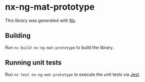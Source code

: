 # nx-ng-mat-prototype

This library was generated with [Nx](https://nx.dev).

## Building

Run `nx build nx-ng-mat-prototype` to build the library.

## Running unit tests

Run `nx test nx-ng-mat-prototype` to execute the unit tests via [Jest](https://jestjs.io).
